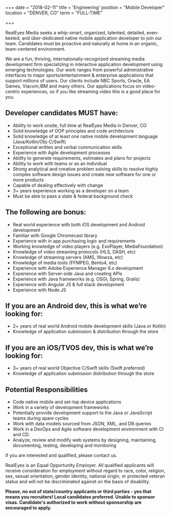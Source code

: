 +++
date = "2018-02-11"
title = 'Engineering'
position = "Mobile Developer"
location = "DENVER, CO"
term = "FULL-TIME"

+++

RealEyes Media seeks a whip-smart, organized, talented, detailed, even-keeled, and über-dedicated native mobile application developer to join our team.  Candidates must be proactive and naturally at home in an organic, team-centered environment.

We are a fun, thriving, internationally-recognized streaming media development firm specializing in interactive application development using emerging technologies. Our work ranges from powerful administrative interfaces to major sports/entertainment & enterprise applications that support millions of users. Our clients include NBC Sports, Oracle, EA Games, Viacom,IBM and many others. Our applications focus on video-centric experiences, so if you like streaming video this is a good place for you.



## **Developer candidates MUST have:**
* Ability to work onsite, full time at RealEyes Media in Denver, CO
* Solid knowledge of OOP principles and code architecture
* Solid knowledge of at least one native mobile development language (Java/Kotlin/Obj-C/Swift)
* Exceptional written and verbal communication skills
* Experience with Agile development processes
* Ability to generate requirements, estimates and plans for projects
* Ability to work with teams or as an individual
* Strong analytical and creative problem solving skills to resolve highly complex software design issues and create new software for one or more products
* Capable of dealing effectively with change
* 3+ years experience working as a developer on a team
* Must be able to pass a state & federal background check

## **The following are bonus:**
* Real world experience with both iOS development and Android development
* Familiar with Google Chromecast library
* Experience with in app purchasing logic and requirements
* Working knowledge of video players (e.g. ExoPlayer, MediaFoundation)
* Knowledge of video streaming protocols (HLS, DASH, etc)
* Knowledge of streaming servers (AMS, Wowza, etc)
* Knowledge of media tools (FFMPEG, Bento4, etc)
* Experience with Adobe Experience Manager 6.x development
* Experience with Server-side Java and creating APIs
* Experience with Java frameworks (e.g. OSGI, Spring, Grails)
* Experience with Angular JS & full stack development
* Experience with Node.JS

## **If you are an Android dev, this is what we’re looking for:**
* 2+ years of real world Android mobile development skills (Java or Kotlin)
* Knowledge of application submission & distribution through the store

## **If you are an iOS/TVOS dev, this is what we’re looking for:**
* 3+ years of real world Objective C/Swift skills (Swift preferred)
* Knowledge of application submission distribution through the store

## **Potential Responsibilities**
* Code native mobile and set-top device applications
* Work in a variety of development frameworks
* Potentially provide development support to the Java or JavaScript teams during spare cycles
* Work with data models sourced from JSON, XML, and DB queries
* Work in a DevOps and Agile software development environment with CI and CD.
* Analyze, review and modify web systems by designing, maintaining, documenting, testing, developing and monitoring

If you are interested and qualified, please contact us.

RealEyes is an Equal Opportunity Employer. All qualified applicants will receive consideration for employment without regard to race, color, religion, sex, sexual orientation, gender identity, national origin, or protected veteran status and will not be discriminated against on the basis of disability.

**Please, no out of state/country applicants or third parties - yes that means you recruiters! Local candidates preferred. Unable to sponsor visas. Candidate's authorized to work without sponsorship are encouraged to apply.**